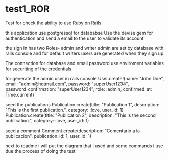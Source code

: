 # test1_ROR
Test for check the ability to use Ruby on Rails

this application use postgressql for datababse
Use the devise gem for authentication and send a email to the user to validate its account

the sign in has two Roles- admin and writer
admin are set by database with rails console and for default writers users are generated when they sign up

The connection for database and email password use enviroment variables for securiting of the credentials

for generate the admin user in rails console
User.create!(name: "John Doe", email: "admin@hotmail.com", password: "superUser1234", password_confirmation: "superUser1234", role: :admin, confirmed_at: Time.current)

seed the publications
Publication.create(title: "Publication 1", description: "This is the first publication.", category: :love, user_id: 1)
Publication.create(title: "Publication 2", description: "This is the second publication.", category: :love, user_id: 1)

seed a comment
Comment.create(description: "Comentario a la publicacion", publication_id: 1, user_id: 1)

next to readme i will put the diagram that i used and some commands i use due the process of doing the test
